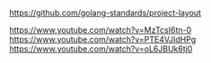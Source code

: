 https://github.com/golang-standards/project-layout


https://www.youtube.com/watch?v=MzTcsI6tn-0
https://www.youtube.com/watch?v=PTE4VJIdHPg
https://www.youtube.com/watch?v=oL6JBUk6tj0